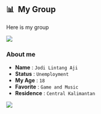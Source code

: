 ## 📊 &nbsp;My Group
  
Here is my group

<a href="https://t.me/DarkPyroRV"><img src="https://img.shields.io/badge/DarkPyro%20Feedback-blue.svg?style=for-the-badge&logo=Telegram"></a>

### About me
- **Name**   : `Jodi Lintang Aji`
- **Status** : `Unemployment`
- **My Age** : `18`
- **Favorite**   : `Game and Music`
- **Residence**  : `Central Kalimantan`

<img src="https://telegra.ph//file/1c6f6cd1c792d8844f41d.jpg">
